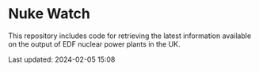 # Nuke Watch

This repository includes code for retrieving the latest information available on the output of EDF nuclear power plants in the UK.

Last updated: 2024-02-05 15:08